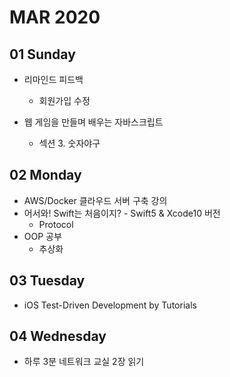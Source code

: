 # MAR 2020

## 01 Sunday
  - 리마인드 피드백
    - 회원가입 수정

  - 웹 게임을 만들며 배우는 자바스크립트
    - 섹션 3. 숫자야구

## 02 Monday
  - AWS/Docker 클라우드 서버 구축 강의
  - 어서와! Swift는 처음이지? - Swift5 & Xcode10 버전
    - Protocol
  - OOP 공부
    - 추상화

## 03 Tuesday
  - iOS Test-Driven Development by Tutorials

## 04 Wednesday
  - 하루 3분 네트워크 교실 2장 읽기
  

